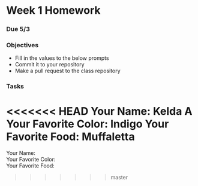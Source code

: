 # Week 1 Homework
### Due 5/3
### Objectives
- Fill in the values to the below prompts
- Commit it to your repository
- Make a pull request to the class repository

### Tasks
<<<<<<< HEAD
Your Name:  Kelda A
Your Favorite Color: Indigo
Your Favorite Food: Muffaletta
=======
Your Name:  
Your Favorite Color:  
Your Favorite Food:
>>>>>>> master
